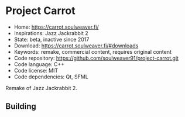 # Project Carrot

- Home: https://carrot.soulweaver.fi/
- Inspirations: Jazz Jackrabbit 2
- State: beta, inactive since 2017
- Download: https://carrot.soulweaver.fi/#downloads
- Keywords: remake, commercial content, requires original content
- Code repository: https://github.com/soulweaver91/project-carrot.git
- Code language: C++
- Code license: MIT
- Code dependencies: Qt, SFML

Remake of Jazz Jackrabbit 2.

## Building
